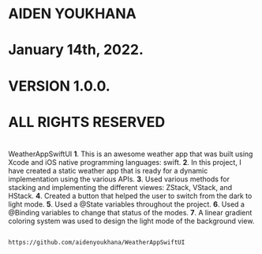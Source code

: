 #                                                                    #
#                          AIDEN YOUKHANA                            #
#                          January 14th, 2022.                       #
#                          VERSION 1.0.0.                            #
#                          ALL RIGHTS RESERVED                       #
#                                                                    #

WeatherAppSwiftUI
      **1**. This is an awesome weather app that was built using Xcode and iOS native programming languages: swift.
      **2**. In this project, I have created a static weather app that is ready for a dynamic implementation using the various APIs. 
      **3**. Used various methods for stacking and implementing the different viewes: ZStack, VStack, and HStack.
      **4**. Created a button that helped the user to switch from the dark to light mode.
      **5**. Used a @State variables throughout the project.
      **6**. Used a @Binding variables to change that status of the modes.
      **7**. A linear gradient coloring system was used to design the light mode of the background view.
      
                                     https://github.com/aidenyoukhana/WeatherAppSwiftUI   
 
